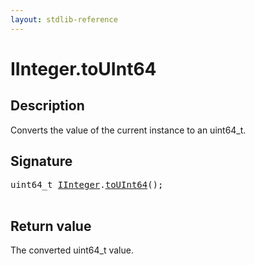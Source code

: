 ```yaml
---
layout: stdlib-reference
---
```


# IInteger\.toUInt64

## Description

Converts the value of the current instance to an <span class='code'>uint64_t</span>.



## Signature 

<pre>
uint64_t <a href="../interfaces/iinteger-01/index.html" class="code_type">IInteger</a>.<a href="touint64-23.html">toUInt64</a>();

</pre>

## Return value
The converted <span class='code'>uint64_t</span> value.


